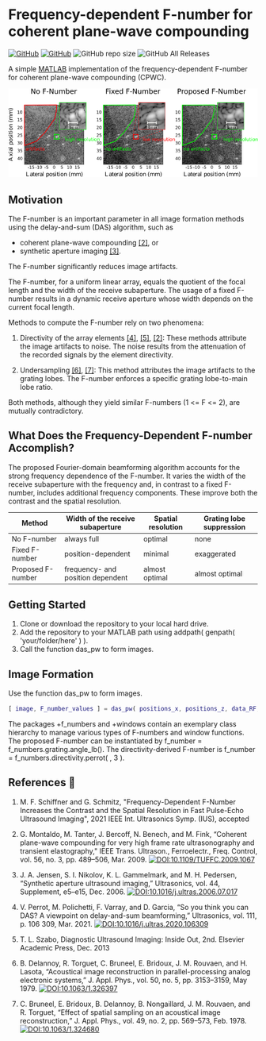 # Frequency-dependent F-number for coherent plane-wave compounding

[![GitHub](license-image)](license-url)
[![GitHub](downloads-image)](downloads-url)
![GitHub repo size](https://img.shields.io/github/repo-size/mschiffn/comp_ui_toolbox)
![GitHub All Releases](https://img.shields.io/github/downloads/mschiffn/comp_ui_toolbox/total)

[license-image]: https://img.shields.io/github/license/mschiffn/comp_ui_toolbox
[license-url]: https://github.com/mschiffn/comp_ui_toolbox/COPYING
[downloads-image]: https://img.shields.io/github/downloads/mschiffn/comp_ui_toolbox/total
[downloads-url]: https://npmjs.org/package/ieee754

A simple [MATLAB](mathworks-url) implementation of
the frequency-dependent F-number for
coherent plane-wave compounding (CPWC).

![CIRS040](./figures/f_number_effect.png)

[mathworks-url]: https://mathworks.com/products/matlab.html

## Motivation

The F-number is
an important parameter in
all image formation methods using
the delay-and-sum (DAS) algorithm, such as

- coherent plane-wave compounding [[2]](#article:MontaldoITUFFC2009), or
- synthetic aperture imaging [[3]](#article:JensenUlt2006).

The F-number significantly reduces
image artifacts.

The F-number, for a uniform linear array, equals
the quotient of
the focal length and
the width of
the receive subaperture.
The usage of
a fixed F-number results in
a dynamic receive aperture whose
width depends on
the current focal length.

Methods to compute
the F-number rely on
two phenomena:

1. Directivity of the array elements [[4]](#article:PerrotUlt2021), [[5]](#book:Szabo2013), [[2]](#article:MontaldoITUFFC2009):
These methods attribute
the image artifacts to
noise.
The noise results from
the attenuation of
the recorded signals by
the element directivity.

2. Undersampling [[6]](#article:DelannoyJAP1979), [[7]](#article:BruneelJAP1978): This method attributes
the image artifacts to
the grating lobes.
The F-number enforces
a specific grating lobe-to-main lobe ratio.

Both methods, although they yield
similar F-numbers (1 <= F <= 2), are
mutually contradictory.

## What Does the Frequency-Dependent F-number Accomplish?

The proposed Fourier-domain beamforming algorithm accounts for
the strong frequency dependence of
the F-number.
It varies the width of
the receive subaperture with
the frequency and, in contrast to
a fixed F-number, includes
additional frequency components.
These improve both
the contrast and
the spatial resolution.

| Method            | Width of the receive subaperture  | Spatial resolution | Grating lobe suppression |
| ----------------- | --------------------------------- | ------------------ | ------------------------ |
| No F-number       | always full                       | optimal            | none                     |
| Fixed F-number    | position-dependent                | minimal            | exaggerated              |
| Proposed F-number | frequency- and position dependent | almost optimal     | almost optimal           |

## Getting Started

1. Clone or download the repository to your local hard drive.
2. Add the repository to your MATLAB path using addpath( genpath( 'your/folder/here' ) ).
3. Call the function das_pw to form images.

## Image Formation

Use the function das_pw to form images.

```matlab
[ image, F_number_values ] = das_pw( positions_x, positions_z, data_RF, f_s, e_theta, element_width, element_pitch, ( 1 - N_elements ) / 2, [ f_lb, f_ub ], c_ref, N_samples_shift, window, F_number);
```

The packages +f_numbers and +windows contain an exemplary class hierarchy to manage various types of F-numbers and window functions.
The proposed F-number can be instantiated by f_number = f_numbers.grating.angle_lb().
The directivity-derived F-number is f_number = f_numbers.directivity.perrot( , 3 ).

## References :notebook:

1. M. F. Schiffner and G. Schmitz, "Frequency-Dependent F-Number Increases the Contrast and the Spatial Resolution in Fast Pulse-Echo Ultrasound Imaging", 2021 IEEE Int. Ultrasonics Symp. (IUS), accepted

2. <a name="article:MontaldoITUFFC2009"></a>
G. Montaldo, M. Tanter, J. Bercoff, N. Benech, and M. Fink,
“Coherent plane-wave compounding for very high frame rate ultrasonography and transient elastography,"
IEEE Trans. Ultrason., Ferroelectr., Freq. Control, vol. 56, no. 3, pp. 489–506, Mar. 2009.
[![DOI:10.1109/TUFFC.2009.1067](https://img.shields.io/badge/DOI-10.1109%2FTUFFC.2009.1067-blue)](http://dx.doi.org/10.1109/TUFFC.2009.1067)

3. <a name="article:JensenUlt2006"></a>
J. A. Jensen, S. I. Nikolov, K. L. Gammelmark, and M. H. Pedersen,
“Synthetic aperture ultrasound imaging,” Ultrasonics, vol. 44, Supplement, e5–e15, Dec. 2006.
[![DOI:10.1016/j.ultras.2006.07.017](https://img.shields.io/badge/DOI-10.1016%2Fj.ultras.2006.07.017-blue)](http://dx.doi.org/10.1016/j.ultras.2006.07.017)

4. <a name="article:PerrotUlt2021"></a>
V. Perrot, M. Polichetti, F. Varray, and D. Garcia,
“So you think you can DAS? A viewpoint on delay-and-sum beamforming,”
Ultrasonics, vol. 111, p. 106 309, Mar. 2021.
[![DOI:10.1016/j.ultras.2020.106309](https://img.shields.io/badge/DOI-10.1016%2Fj.ultras.2020.106309-blue)](http://dx.doi.org/10.1016/j.ultras.2020.106309)

5. <a name="book:Szabo2013"></a>
T. L. Szabo, Diagnostic Ultrasound Imaging: Inside Out, 2nd. Elsevier Academic Press, Dec. 2013

6. <a name="article:DelannoyJAP1979"></a>
B. Delannoy, R. Torguet, C. Bruneel, E. Bridoux, J. M. Rouvaen, and H. Lasota,
“Acoustical image reconstruction in parallel-processing analog electronic systems,”
J. Appl. Phys., vol. 50, no. 5, pp. 3153–3159, May 1979.
[![DOI:10.1063/1.326397](https://img.shields.io/badge/DOI-10.1063%2F1.326397-blue)](http://dx.doi.org/10.1063/1.326397)

7. <a name="article:BruneelJAP1978"></a>
C. Bruneel, E. Bridoux, B. Delannoy, B. Nongaillard, J. M. Rouvaen, and R. Torguet,
“Effect of spatial sampling on an acoustical image reconstruction,”
J. Appl. Phys., vol. 49, no. 2, pp. 569–573, Feb. 1978.
[![DOI:10.1063/1.324680](https://img.shields.io/badge/DOI-10.1063%2F1.324680-blue)](http://dx.doi.org/10.1063/1.324680)
